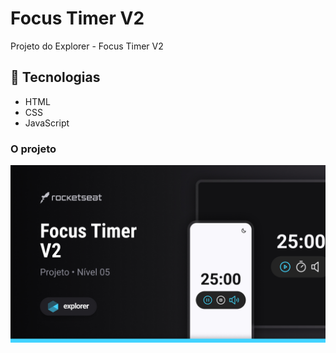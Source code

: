 # Focus Timer V2

Projeto do Explorer - Focus Timer V2

## 🚀 Tecnologias

- HTML
- CSS
- JavaScript

### O projeto

<img src="images/Cover.jpg" />

